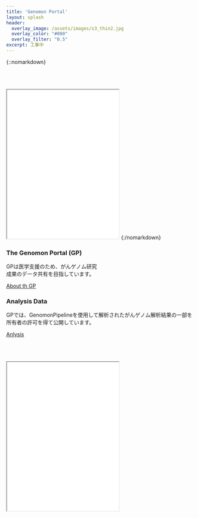 ```yaml
---
title: 'Genomon Portal'
layout: splash
header:
  overlay_image: /assets/images/s3_thin2.jpg
  overlay_color: "#000"
  overlay_filter: "0.5"
excerpt: 工事中
---
```


{::nomarkdown}
<iframe src="{{ site.url }}{{ site.baseurl }}/graphs/index_bar.html" style="height:400px; margin-top:50px;"></iframe>
{:/nomarkdown}

<div class="frame">
<div class="box" style="width:50%">
<h3>The Genomon Portal (GP)</h3>
<p>GPは医学支援のため、がんゲノム研究成果のデータ共有を目指しています。</p>
<p><a href="./pages/about"><font class="pre-link"></font> About th GP</a></p>
</div>

<div class="box">
<h3>Analysis Data</h3>
<p>GPでは、GenomonPipelineを使用して解析されたがんゲノム解析結果の一部を所有者の許可を得て公開しています。</p>
<p><a href="./analysis"><font class="pre-link"></font> Anlysis</a></p>
</div>
</div>

<iframe src="{{ site.url }}{{ site.baseurl }}/graphs/index_tree.html" style="height:400px; margin-top:50px;"></iframe>
